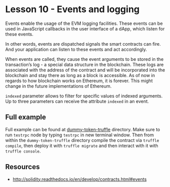 # Lesson 10 - Events and logging

Events enable the usage of the EVM logging facilities. These events can be used in JavaScript callbacks in the user interface of a dApp, which listen for these events.

In other words, events are dispatched signals the smart contracts can fire. And your application can listen to these events and act accordingly.

When events are called, they cause the event arguments to be stored in the transaction’s log - a special data structure in the blockchain. These logs are associated with the address of the contract and will be incorporated into the blockchain and stay there as long as a block is accessible. As of now in regards to how blockchain works on Ethereum, it is forever. This might change in the future implementations of Ethereum.

`indexed` parameter allows to filter for specific values of indexed arguments. Up to three parameters can receive the attribute `indexed` in an event.

## Full example

Full example can be found at [dummy-token-truffle](https://github.com/onitsoft/BitDegree-Solidity-Course/tree/master/lesson-10/dummy-token-truffle) directory. Make sure to run `testrpc` node by typing `testrpc` in new terminal window. Then from within the `dummy-token-truffle` directory compile the contract via `truffle compile`, then deploy it with `truffle migrate` and then interact with it with `truffle console`.

## Resources

- http://solidity.readthedocs.io/en/develop/contracts.html#events